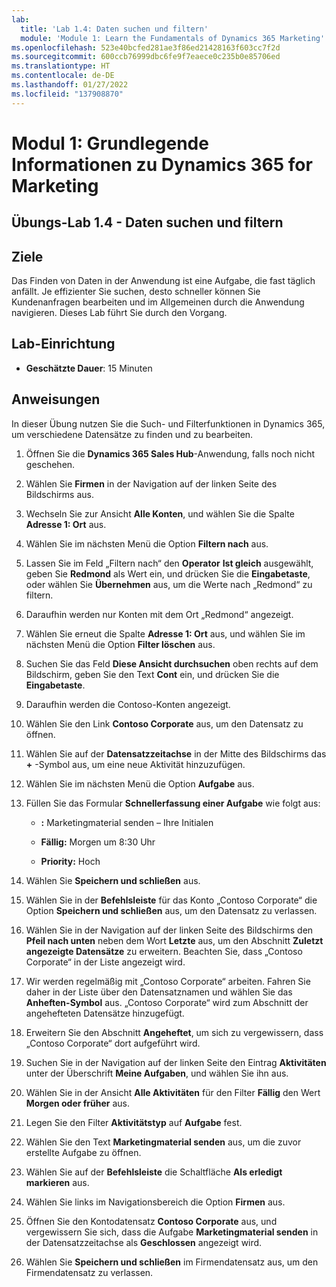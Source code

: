 ```yaml
---
lab:
  title: 'Lab 1.4: Daten suchen und filtern'
  module: 'Module 1: Learn the Fundamentals of Dynamics 365 Marketing'
ms.openlocfilehash: 523e40bcfed281ae3f86ed21428163f603cc7f2d
ms.sourcegitcommit: 600ccb76999dbc6fe9f7eaece0c235b0e85706ed
ms.translationtype: HT
ms.contentlocale: de-DE
ms.lasthandoff: 01/27/2022
ms.locfileid: "137908870"
---
```

<a name="module-1-learn-the-fundamentals-of-dynamics-365-marketing"></a>Modul 1: Grundlegende Informationen zu Dynamics 365 for Marketing
========================

## <a name="practice-lab-14---search-and-filter-data"></a>Übungs-Lab 1.4 - Daten suchen und filtern

## <a name="objectives"></a>Ziele

Das Finden von Daten in der Anwendung ist eine Aufgabe, die fast täglich anfällt. Je effizienter Sie suchen, desto schneller können Sie Kundenanfragen bearbeiten und im Allgemeinen durch die Anwendung navigieren.  Dieses Lab führt Sie durch den Vorgang.

## <a name="lab-setup"></a>Lab-Einrichtung

  - **Geschätzte Dauer**: 15 Minuten

## <a name="instructions"></a>Anweisungen

In dieser Übung nutzen Sie die Such- und Filterfunktionen in Dynamics 365, um verschiedene Datensätze zu finden und zu bearbeiten. 

1. Öffnen Sie die **Dynamics 365 Sales Hub**-Anwendung, falls noch nicht geschehen. 

2. Wählen Sie **Firmen** in der Navigation auf der linken Seite des Bildschirms aus. 

3. Wechseln Sie zur Ansicht **Alle Konten**, und wählen Sie die Spalte **Adresse 1: Ort** aus. 

4. Wählen Sie im nächsten Menü die Option **Filtern nach** aus.

5. Lassen Sie im Feld „Filtern nach“ den **Operator** **Ist gleich** ausgewählt, geben Sie **Redmond** als Wert ein, und drücken Sie die **Eingabetaste**, oder wählen Sie **Übernehmen** aus, um die Werte nach „Redmond“ zu filtern.

6. Daraufhin werden nur Konten mit dem Ort „Redmond“ angezeigt. 

7. Wählen Sie erneut die Spalte **Adresse 1: Ort** aus, und wählen Sie im nächsten Menü die Option **Filter löschen** aus. 

8. Suchen Sie das Feld **Diese Ansicht durchsuchen** oben rechts auf dem Bildschirm, geben Sie den Text **Cont** ein, und drücken Sie die **Eingabetaste**.

9. Daraufhin werden die Contoso-Konten angezeigt. 

10. Wählen Sie den Link **Contoso Corporate** aus, um den Datensatz zu öffnen. 

11. Wählen Sie auf der **Datensatzzeitachse** in der Mitte des Bildschirms das **+** -Symbol aus, um eine neue Aktivität hinzuzufügen. 

12. Wählen Sie im nächsten Menü die Option **Aufgabe** aus.

13. Füllen Sie das Formular **Schnellerfassung einer Aufgabe** wie folgt aus:

    - **:** Marketingmaterial senden – Ihre Initialen

    - **Fällig:** Morgen um 8:30 Uhr

    - **Priority:** Hoch

14. Wählen Sie **Speichern und schließen** aus.

15. Wählen Sie in der **Befehlsleiste** für das Konto „Contoso Corporate“ die Option **Speichern und schließen** aus, um den Datensatz zu verlassen. 

16. Wählen Sie in der Navigation auf der linken Seite des Bildschirms den **Pfeil nach unten** neben dem Wort **Letzte** aus, um den Abschnitt **Zuletzt angezeigte Datensätze** zu erweitern. Beachten Sie, dass „Contoso Corporate“ in der Liste angezeigt wird. 

17. Wir werden regelmäßig mit „Contoso Corporate“ arbeiten. Fahren Sie daher in der Liste über den Datensatznamen und wählen Sie das **Anheften-Symbol** aus. „Contoso Corporate“ wird zum Abschnitt der angehefteten Datensätze hinzugefügt. 

18. Erweitern Sie den Abschnitt **Angeheftet**, um sich zu vergewissern, dass „Contoso Corporate“ dort aufgeführt wird. 

19. Suchen Sie in der Navigation auf der linken Seite den Eintrag **Aktivitäten** unter der Überschrift **Meine Aufgaben**, und wählen Sie ihn aus.

20. Wählen Sie in der Ansicht **Alle Aktivitäten** für den Filter **Fällig** den Wert **Morgen oder früher** aus.

21. Legen Sie den Filter **Aktivitätstyp** auf **Aufgabe** fest.

22. Wählen Sie den Text **Marketingmaterial senden** aus, um die zuvor erstellte Aufgabe zu öffnen. 

23. Wählen Sie auf der **Befehlsleiste** die Schaltfläche **Als erledigt markieren** aus. 

24. Wählen Sie links im Navigationsbereich die Option **Firmen** aus.

25. Öffnen Sie den Kontodatensatz **Contoso Corporate** aus, und vergewissern Sie sich, dass die Aufgabe **Marketingmaterial senden** in der Datensatzzeitachse als **Geschlossen** angezeigt wird. 

26. Wählen Sie **Speichern und schließen** im Firmendatensatz aus, um den Firmendatensatz zu verlassen. 
